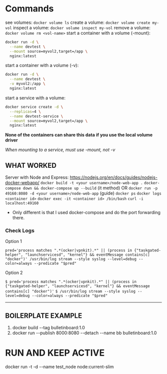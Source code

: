 # Commands

see volumes: `docker volume ls`
create a volume: `docker volume create my-vol`
inspect a volume: `docker volume inspect my-vol`
remove a volume: `docker volume rm <vol-name>`
start a container with a volume (-mount): 
```bash
docker run -d \
  --name devtest \
  --mount source=myvol2,target=/app \
  nginx:latest
```
start a container with a volume (-v): 
```bash
docker run -d \
  --name devtest \
  -v myvol2:/app \
  nginx:latest
```
start a service with a volume:
```bash
docker service create -d \
  --replicas=4 \
  --name devtest-service \
  --mount source=myvol2,target=/app \
  nginx:latest
```
**None of the containers can share this data**
**if you use the local volume driver**

*When mounting to a service, must use -mount, not -v*

## WHAT WORKED

Server with Node and Express: https://nodejs.org/en/docs/guides/nodejs-docker-webapp/
`docker build -t <your username>/node-web-app .`
`docker-compose down && docker-compose up --build` (it method) OR `docker run -p 49160:8080 -d <your username>/node-web-app` (guide)
`docker ps`
`docker logs <container id>`
`docker exec -it <container id> /bin/bash`
`curl -i localhost:49160`

* Only different is that I used docker-compose and do the port forwarding there.

### Check Logs

Option 1

`pred='process matches ".*(ocker|vpnkit).*"
   || (process in {"taskgated-helper", "launchservicesd", "kernel"} && eventMessage contains[c] "docker")'
 /usr/bin/log stream --style syslog --level=debug --color=always --predicate "$pred"`

Option 2

`$ pred='process matches ".*(ocker|vpnkit).*" || (process in {"taskgated-helper", "launchservicesd", "kernel"} && eventMessage contains[c] "docker")'`
`$ /usr/bin/log stream --style syslog --level=debug --color=always --predicate "$pred"`

------------------------

## BOILERPLATE EXAMPLE

1. docker build --tag bulletinboard:1.0
2. docker run --publish 8000:8080 --detach --name bb bulletinboard:1.0

# RUN AND KEEP ACTIVE

 docker run -t -d --name test_node node:current-slim
